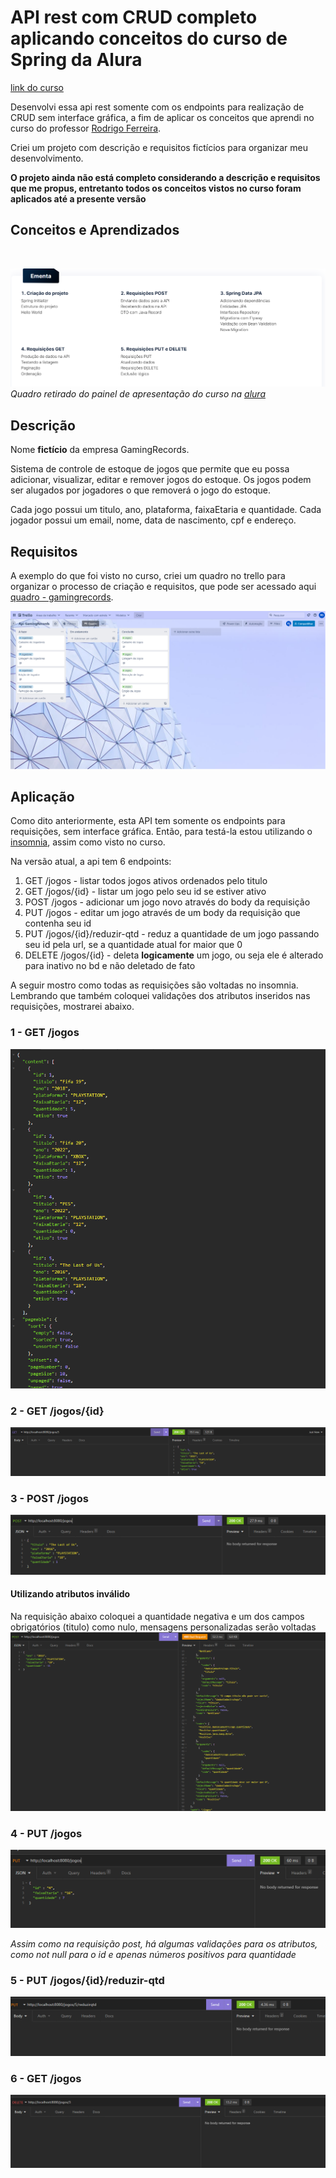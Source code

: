 # API rest com CRUD completo aplicando conceitos do curso de Spring da Alura 

[link do curso](https://www.alura.com.br/curso-online-spring-boot-3-desenvolva-api-rest-java)

Desenvolvi essa api rest somente com os endpoints para realização de CRUD sem interface gráfica, a fim de aplicar os conceitos que aprendi no curso do professor [Rodrigo Ferreira](https://www.linkedin.com/in/rcaneppele/).

Criei um projeto com descrição e requisitos fictícios para organizar meu desenvolvimento.

**O projeto ainda não está completo considerando a descrição e requisitos que me propus, entretanto todos os conceitos vistos no curso foram aplicados até a presente versão**

## Conceitos e Aprendizados
<br>

![Lista de aprendizados visto no curso](./readmeImgs/aprendizados.png)
*Quadro retirado do painel de apresentação do curso na [alura](https://www.alura.com.br/curso-online-spring-boot-3-desenvolva-api-rest-java)*

## Descrição
Nome **fictício** da empresa GamingRecords.

Sistema de controle de estoque de jogos que permite que eu possa adicionar, visualizar, editar e remover jogos do estoque. Os jogos podem ser alugados por jogadores o que removerá o jogo do estoque.

Cada jogo possui um titulo, ano, plataforma, faixaEtaria e quantidade.
Cada jogador possui um email, nome, data de nascimento, cpf e endereço.

## Requisitos

A exemplo do que foi visto no curso, criei um quadro no trello para organizar o processo de criação e requisitos, que pode ser acessado aqui [quadro - gamingrecords](https://trello.com/b/nn5rTDqG/api-gamingrecords).

![Quadro do trello](./readmeImgs/quadroTrello.png)


## Aplicação

Como dito anteriormente, esta API tem somente os endpoints para requisições, sem interface gráfica. Então, para testá-la estou utilizando o [insomnia](https://insomnia.rest/download), assim como visto no curso.

Na versão atual, a api tem 6 endpoints:
1. GET /jogos - listar todos jogos ativos ordenados pelo titulo
2. GET /jogos/{id} - listar um jogo pelo seu id se estiver ativo
3. POST /jogos - adicionar um jogo novo através do body da requisição
4. PUT /jogos - editar um jogo através de um body da requisição que contenha seu id
5. PUT /jogos/{id}/reduzir-qtd - reduz a quantidade de um jogo passando seu id pela url, se a quantidade atual for maior que 0
6. DELETE /jogos/{id} - deleta **logicamente** um jogo, ou seja ele é alterado para inativo no bd e não deletado de fato

A seguir mostro como todas as requisições são voltadas no insomnia. Lembrando que também coloquei validações dos atributos inseridos nas requisições, mostrarei abaixo.


### 1 - GET /jogos
![Requisição get /jogos](./readmeImgs/requisicaoGetJogospng.png)


### 2 - GET /jogos/{id}
![Requisição get /jogos/{id}](./readmeImgs/requisicaoGetJogosId.png)


### 3 - POST /jogos 
![Requisição post /jogos](./readmeImgs/requisicaoPost.png)

#### **Utilizando atributos inválido**
Na requisição abaixo coloquei a quantidade negativa e um dos campos obrigatórios (titulo) como nulo, mensagens personalizadas serão voltadas
![Requisicao post com erro](./readmeImgs/requisicaoPostComErro.png)


### 4 - PUT /jogos
![Requisição put /jogos](./readmeImgs/requisicaoPut.png)

*Assim como na requisição post, há algumas validações para os atributos, como not null para o id e apenas números positivos para quantidade*

### 5 - PUT /jogos/{id}/reduzir-qtd
![Requisição get /jogos](./readmeImgs/requisicaoPutReduzirQtd.png)

### 6 - GET /jogos
![Requisição get /jogos](./readmeImgs/requisicaoDelete.png)



